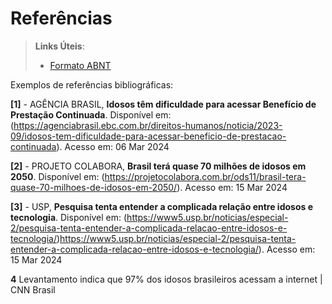 # Referências

> **Links Úteis**:
> - [Formato ABNT](https://www.normastecnicas.com/referencias/)

Exemplos de referências bibliográficas:

**[1]** - AGÊNCIA BRASIL, **Idosos têm dificuldade para acessar Benefício de Prestação Continuada**. Disponível em: (https://agenciabrasil.ebc.com.br/direitos-humanos/noticia/2023-09/idosos-tem-dificuldade-para-acessar-beneficio-de-prestacao-continuada). Acesso em: 06 Mar 2024

**[2]** - PROJETO COLABORA, **Brasil terá quase 70 milhões de idosos em 2050**. Disponível em: (https://projetocolabora.com.br/ods11/brasil-tera-quase-70-milhoes-de-idosos-em-2050/).
Acesso em: 15 Mar 2024

**[3]** - USP, **Pesquisa tenta entender a complicada relação entre idosos e tecnologia**. Disponível em: (https://www5.usp.br/noticias/especial-2/pesquisa-tenta-entender-a-complicada-relacao-entre-idosos-e-tecnologia/)https://www5.usp.br/noticias/especial-2/pesquisa-tenta-entender-a-complicada-relacao-entre-idosos-e-tecnologia/).
Acesso em: 15 Mar 2024

**4**  Levantamento indica que 97% dos idosos brasileiros acessam a internet | CNN Brasil
